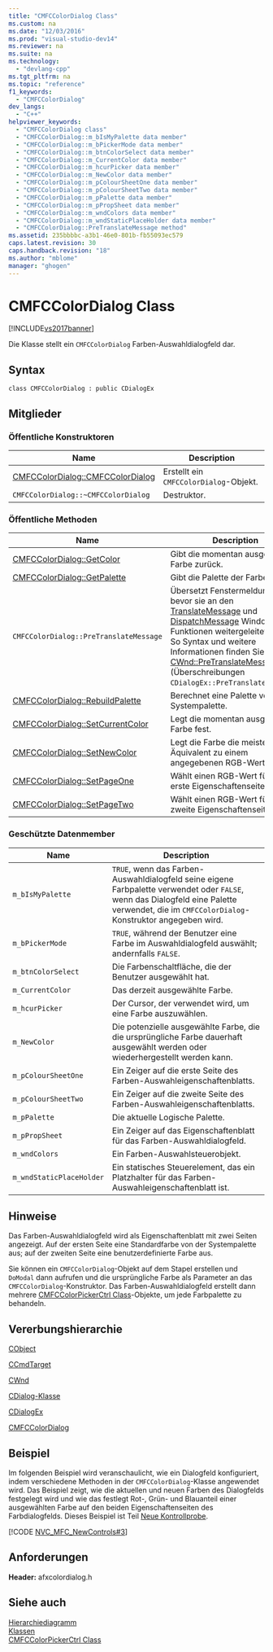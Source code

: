```yaml
---
title: "CMFCColorDialog Class"
ms.custom: na
ms.date: "12/03/2016"
ms.prod: "visual-studio-dev14"
ms.reviewer: na
ms.suite: na
ms.technology: 
  - "devlang-cpp"
ms.tgt_pltfrm: na
ms.topic: "reference"
f1_keywords: 
  - "CMFCColorDialog"
dev_langs: 
  - "C++"
helpviewer_keywords: 
  - "CMFCColorDialog class"
  - "CMFCColorDialog::m_bIsMyPalette data member"
  - "CMFCColorDialog::m_bPickerMode data member"
  - "CMFCColorDialog::m_btnColorSelect data member"
  - "CMFCColorDialog::m_CurrentColor data member"
  - "CMFCColorDialog::m_hcurPicker data member"
  - "CMFCColorDialog::m_NewColor data member"
  - "CMFCColorDialog::m_pColourSheetOne data member"
  - "CMFCColorDialog::m_pColourSheetTwo data member"
  - "CMFCColorDialog::m_pPalette data member"
  - "CMFCColorDialog::m_pPropSheet data member"
  - "CMFCColorDialog::m_wndColors data member"
  - "CMFCColorDialog::m_wndStaticPlaceHolder data member"
  - "CMFCColorDialog::PreTranslateMessage method"
ms.assetid: 235bbbbc-a3b1-46e0-801b-fb55093ec579
caps.latest.revision: 30
caps.handback.revision: "18"
ms.author: "mblome"
manager: "ghogen"
---
```

# CMFCColorDialog Class
[!INCLUDE[vs2017banner](../../assembler/inline/includes/vs2017banner.md)]

Die Klasse stellt ein `CMFCColorDialog` Farben\-Auswahldialogfeld dar.  
  
## Syntax  
  
```  
class CMFCColorDialog : public CDialogEx  
```  
  
## Mitglieder  
  
### Öffentliche Konstruktoren  
  
|Name|Description|  
|----------|-----------------|  
|[CMFCColorDialog::CMFCColorDialog](../Topic/CMFCColorDialog::CMFCColorDialog.md)|Erstellt ein `CMFCColorDialog`\-Objekt.|  
|`CMFCColorDialog::~CMFCColorDialog`|Destruktor.|  
  
### Öffentliche Methoden  
  
|Name|Description|  
|----------|-----------------|  
|[CMFCColorDialog::GetColor](../Topic/CMFCColorDialog::GetColor.md)|Gibt die momentan ausgewählte Farbe zurück.|  
|[CMFCColorDialog::GetPalette](../Topic/CMFCColorDialog::GetPalette.md)|Gibt die Palette der Farbe zurück.|  
|`CMFCColorDialog::PreTranslateMessage`|Übersetzt Fenstermeldungen, bevor sie an den [TranslateMessage](http://msdn.microsoft.com/library/windows/desktop/ms644955) und [DispatchMessage](http://msdn.microsoft.com/library/windows/desktop/ms644934) Windows\-Funktionen weitergeleitet werden.  So Syntax und weitere Informationen finden Sie unter [CWnd::PreTranslateMessage](../Topic/CWnd::PreTranslateMessage.md).  \(Überschreibungen `CDialogEx::PreTranslateMessage`.\)|  
|[CMFCColorDialog::RebuildPalette](../Topic/CMFCColorDialog::RebuildPalette.md)|Berechnet eine Palette von der Systempalette.|  
|[CMFCColorDialog::SetCurrentColor](../Topic/CMFCColorDialog::SetCurrentColor.md)|Legt die momentan ausgewählte Farbe fest.|  
|[CMFCColorDialog::SetNewColor](../Topic/CMFCColorDialog::SetNewColor.md)|Legt die Farbe die meisten Äquivalent zu einem angegebenen RGB\-Wert fest.|  
|[CMFCColorDialog::SetPageOne](../Topic/CMFCColorDialog::SetPageOne.md)|Wählt einen RGB\-Wert für die erste Eigenschaftenseite aus.|  
|[CMFCColorDialog::SetPageTwo](../Topic/CMFCColorDialog::SetPageTwo.md)|Wählt einen RGB\-Wert für die zweite Eigenschaftenseite aus.|  
  
### Geschützte Datenmember  
  
|Name|Description|  
|----------|-----------------|  
|`m_bIsMyPalette`|`TRUE`, wenn das Farben\-Auswahldialogfeld seine eigene Farbpalette verwendet oder `FALSE`, wenn das Dialogfeld eine Palette verwendet, die im `CMFCColorDialog`\-Konstruktor angegeben wird.|  
|`m_bPickerMode`|`TRUE`, während der Benutzer eine Farbe im Auswahldialogfeld auswählt; andernfalls `FALSE`.|  
|`m_btnColorSelect`|Die Farbenschaltfläche, die der Benutzer ausgewählt hat.|  
|`m_CurrentColor`|Das derzeit ausgewählte Farbe.|  
|`m_hcurPicker`|Der Cursor, der verwendet wird, um eine Farbe auszuwählen.|  
|`m_NewColor`|Die potenzielle ausgewählte Farbe, die die ursprüngliche Farbe dauerhaft ausgewählt werden oder wiederhergestellt werden kann.|  
|`m_pColourSheetOne`|Ein Zeiger auf die erste Seite des Farben\-Auswahleigenschaftenblatts.|  
|`m_pColourSheetTwo`|Ein Zeiger auf die zweite Seite des Farben\-Auswahleigenschaftenblatts.|  
|`m_pPalette`|Die aktuelle Logische Palette.|  
|`m_pPropSheet`|Ein Zeiger auf das Eigenschaftenblatt für das Farben\-Auswahldialogfeld.|  
|`m_wndColors`|Ein Farben\-Auswahlsteuerobjekt.|  
|`m_wndStaticPlaceHolder`|Ein statisches Steuerelement, das ein Platzhalter für das Farben\-Auswahleigenschaftenblatt ist.|  
  
## Hinweise  
 Das Farben\-Auswahldialogfeld wird als Eigenschaftenblatt mit zwei Seiten angezeigt.  Auf der ersten Seite eine Standardfarbe von der Systempalette aus; auf der zweiten Seite eine benutzerdefinierte Farbe aus.  
  
 Sie können ein `CMFCColorDialog`\-Objekt auf dem Stapel erstellen und `DoModal` dann aufrufen und die ursprüngliche Farbe als Parameter an das `CMFCColorDialog`\-Konstruktor.  Das Farben\-Auswahldialogfeld erstellt dann mehrere [CMFCColorPickerCtrl Class](../../mfc/reference/cmfccolorpickerctrl-class.md)\-Objekte, um jede Farbpalette zu behandeln.  
  
## Vererbungshierarchie  
 [CObject](../../mfc/reference/cobject-class.md)  
  
 [CCmdTarget](../../mfc/reference/ccmdtarget-class.md)  
  
 [CWnd](../../mfc/reference/cwnd-class.md)  
  
 [CDialog\-Klasse](../../mfc/reference/cdialog-class.md)  
  
 [CDialogEx](../../mfc/reference/cdialogex-class.md)  
  
 [CMFCColorDialog](../../mfc/reference/cmfccolordialog-class.md)  
  
## Beispiel  
 Im folgenden Beispiel wird veranschaulicht, wie ein Dialogfeld konfiguriert, indem verschiedene Methoden in der `CMFCColorDialog`\-Klasse angewendet wird.  Das Beispiel zeigt, wie die aktuellen und neuen Farben des Dialogfelds festgelegt wird und wie das festlegt Rot\-, Grün\- und Blauanteil einer ausgewählten Farbe auf den beiden Eigenschaftenseiten des Farbdialogfelds.  Dieses Beispiel ist Teil [Neue Kontrollprobe](../../top/visual-cpp-samples.md).  
  
 [!CODE [NVC_MFC_NewControls#3](../CodeSnippet/VS_Snippets_Misc/NVC_MFC_NewControls#3)]  
  
## Anforderungen  
 **Header:** afxcolordialog.h  
  
## Siehe auch  
 [Hierarchiediagramm](../../mfc/hierarchy-chart.md)   
 [Klassen](../../mfc/reference/mfc-classes.md)   
 [CMFCColorPickerCtrl Class](../../mfc/reference/cmfccolorpickerctrl-class.md)